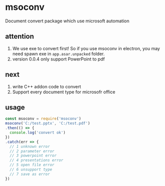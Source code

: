 # msoconv
Document convert package which use microsoft automation

## attention
1. We use exe to convert first! So if you use msoconv in electron, you may need spawn exe in `app.asar.unpacked` folder.
2. version 0.0.4 only support PowerPoint to pdf

## next
1. write C++ addon code to convert
2. Support every document type for microsofr office

## usage

```javascript
const msoconv = require('msoconv')
msoconv('C:/test.pptx', 'C:/test.pdf')
.then(() => {
  console.log('convert ok')
})
.catch(err => {
  // 1 unknown error
  // 2 parameter error
  // 3 powerpoint error
  // 4 presentations error
  // 5 open file error
  // 6 unsupport type
  // 7 save as error
})
```